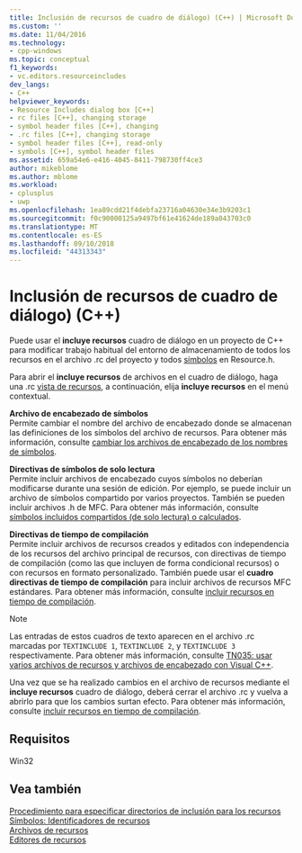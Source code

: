 ```yaml
---
title: Inclusión de recursos de cuadro de diálogo) (C++) | Microsoft Docs
ms.custom: ''
ms.date: 11/04/2016
ms.technology:
- cpp-windows
ms.topic: conceptual
f1_keywords:
- vc.editors.resourceincludes
dev_langs:
- C++
helpviewer_keywords:
- Resource Includes dialog box [C++]
- rc files [C++], changing storage
- symbol header files [C++], changing
- .rc files [C++], changing storage
- symbol header files [C++], read-only
- symbols [C++], symbol header files
ms.assetid: 659a54e6-e416-4045-8411-798730ff4ce3
author: mikeblome
ms.author: mblome
ms.workload:
- cplusplus
- uwp
ms.openlocfilehash: 1ea89cdd21f4debfa23716a04630e34e3b9203c1
ms.sourcegitcommit: f0c90000125a9497bf61e41624de189a043703c0
ms.translationtype: MT
ms.contentlocale: es-ES
ms.lasthandoff: 09/10/2018
ms.locfileid: "44313343"
---
```

# <a name="resource-includes-dialog-box-c"></a>Inclusión de recursos de cuadro de diálogo) (C++)

Puede usar el **incluye recursos** cuadro de diálogo en un proyecto de C++ para modificar trabajo habitual del entorno de almacenamiento de todos los recursos en el archivo .rc del proyecto y todos [símbolos](../windows/symbols-resource-identifiers.md) en Resource.h.

Para abrir el **incluye recursos** de archivos en el cuadro de diálogo, haga una .rc [vista de recursos](../windows/resource-view-window.md), a continuación, elija **incluye recursos** en el menú contextual.

**Archivo de encabezado de símbolos**  
Permite cambiar el nombre del archivo de encabezado donde se almacenan las definiciones de los símbolos del archivo de recursos. Para obtener más información, consulte [cambiar los archivos de encabezado de los nombres de símbolos](../windows/changing-the-names-of-symbol-header-files.md).

**Directivas de símbolos de solo lectura**  
Permite incluir archivos de encabezado cuyos símbolos no deberían modificarse durante una sesión de edición. Por ejemplo, se puede incluir un archivo de símbolos compartido por varios proyectos. También se pueden incluir archivos .h de MFC. Para obtener más información, consulte [símbolos incluidos compartidos (de solo lectura) o calculados](../windows/including-shared-read-only-or-calculated-symbols.md).

**Directivas de tiempo de compilación**  
Permite incluir archivos de recursos creados y editados con independencia de los recursos del archivo principal de recursos, con directivas de tiempo de compilación (como las que incluyen de forma condicional recursos) o con recursos en formato personalizado. También puede usar el **cuadro directivas de tiempo de compilación** para incluir archivos de recursos MFC estándares. Para obtener más información, consulte [incluir recursos en tiempo de compilación](../windows/how-to-include-resources-at-compile-time.md).

> [!NOTE]
> Las entradas de estos cuadros de texto aparecen en el archivo .rc marcadas por `TEXTINCLUDE 1`, `TEXTINCLUDE 2`, y `TEXTINCLUDE 3` respectivamente. Para obtener más información, consulte [TN035: usar varios archivos de recursos y archivos de encabezado con Visual C++](../mfc/tn035-using-multiple-resource-files-and-header-files-with-visual-cpp.md).

Una vez que se ha realizado cambios en el archivo de recursos mediante el **incluye recursos** cuadro de diálogo, deberá cerrar el archivo .rc y vuelva a abrirlo para que los cambios surtan efecto. Para obtener más información, consulte [incluir recursos en tiempo de compilación](../windows/how-to-include-resources-at-compile-time.md).

## <a name="requirements"></a>Requisitos

Win32

## <a name="see-also"></a>Vea también

[Procedimiento para especificar directorios de inclusión para los recursos](../windows/how-to-specify-include-directories-for-resources.md)  
[Símbolos: Identificadores de recursos](../windows/symbols-resource-identifiers.md)  
[Archivos de recursos](../windows/resource-files-visual-studio.md)  
[Editores de recursos](../windows/resource-editors.md)